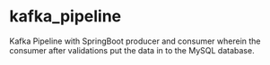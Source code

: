 # kafka_pipeline
Kafka Pipeline with SpringBoot producer and consumer wherein the consumer after validations put the data in to the MySQL database.
